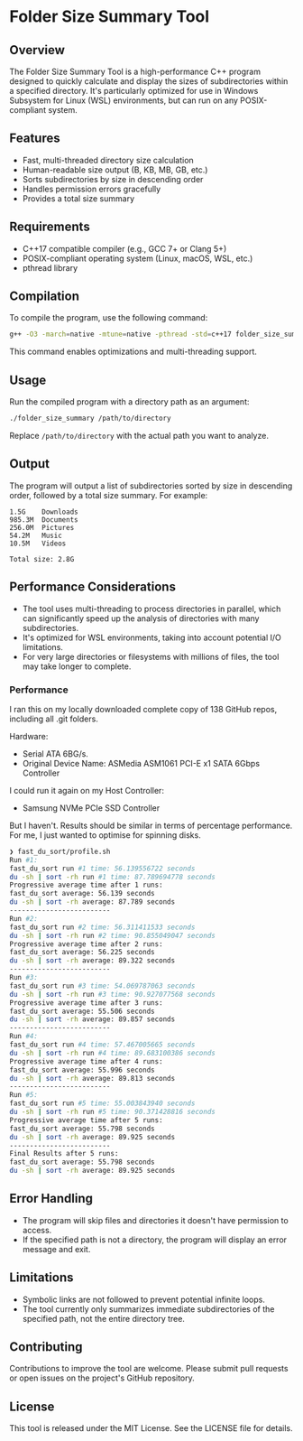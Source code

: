# Folder Size Summary Tool

## Overview

The Folder Size Summary Tool is a high-performance C++ program designed to quickly calculate and display the sizes of subdirectories within a specified directory. It's particularly optimized for use in Windows Subsystem for Linux (WSL) environments, but can run on any POSIX-compliant system.

## Features

- Fast, multi-threaded directory size calculation
- Human-readable size output (B, KB, MB, GB, etc.)
- Sorts subdirectories by size in descending order
- Handles permission errors gracefully
- Provides a total size summary

## Requirements

- C++17 compatible compiler (e.g., GCC 7+ or Clang 5+)
- POSIX-compliant operating system (Linux, macOS, WSL, etc.)
- pthread library

## Compilation

To compile the program, use the following command:

```bash
g++ -O3 -march=native -mtune=native -pthread -std=c++17 folder_size_summary.cpp -o folder_size_summary
```

This command enables optimizations and multi-threading support.

## Usage

Run the compiled program with a directory path as an argument:

```bash
./folder_size_summary /path/to/directory
```

Replace `/path/to/directory` with the actual path you want to analyze.

## Output

The program will output a list of subdirectories sorted by size in descending order, followed by a total size summary. For example:

```
1.5G    Downloads
985.3M  Documents
256.0M  Pictures
54.2M   Music
10.5M   Videos

Total size: 2.8G
```

## Performance Considerations

- The tool uses multi-threading to process directories in parallel, which can significantly speed up the analysis of directories with many subdirectories.
- It's optimized for WSL environments, taking into account potential I/O limitations.
- For very large directories or filesystems with millions of files, the tool may take longer to complete.

### Performance

I ran this on my locally downloaded complete copy of 138 GitHub repos, including all .git folders.


Hardware: 
* Serial ATA 6BG/s. 
* Original Device Name: ASMedia ASM1061 PCI-E x1 SATA 6Gbps Controller

I could run it again on my Host Controller:
* Samsung NVMe PCIe SSD Controller

But I haven't. Results should be similar in terms of percentage performance. For me, I just wanted to optimise for spinning disks. 

```bash
❯ fast_du_sort/profile.sh
Run #1:
fast_du_sort run #1 time: 56.139556722 seconds
du -sh | sort -rh run #1 time: 87.789694778 seconds
Progressive average time after 1 runs:
fast_du_sort average: 56.139 seconds
du -sh | sort -rh average: 87.789 seconds
-------------------------
Run #2:
fast_du_sort run #2 time: 56.311411533 seconds
du -sh | sort -rh run #2 time: 90.855049047 seconds
Progressive average time after 2 runs:
fast_du_sort average: 56.225 seconds
du -sh | sort -rh average: 89.322 seconds
-------------------------
Run #3:
fast_du_sort run #3 time: 54.069787063 seconds
du -sh | sort -rh run #3 time: 90.927077568 seconds
Progressive average time after 3 runs:
fast_du_sort average: 55.506 seconds
du -sh | sort -rh average: 89.857 seconds
-------------------------
Run #4:
fast_du_sort run #4 time: 57.467005665 seconds
du -sh | sort -rh run #4 time: 89.683100386 seconds
Progressive average time after 4 runs:
fast_du_sort average: 55.996 seconds
du -sh | sort -rh average: 89.813 seconds
-------------------------
Run #5:
fast_du_sort run #5 time: 55.003843940 seconds
du -sh | sort -rh run #5 time: 90.371428816 seconds
Progressive average time after 5 runs:
fast_du_sort average: 55.798 seconds
du -sh | sort -rh average: 89.925 seconds
-------------------------
Final Results after 5 runs:
fast_du_sort average: 55.798 seconds
du -sh | sort -rh average: 89.925 seconds
```

## Error Handling

- The program will skip files and directories it doesn't have permission to access.
- If the specified path is not a directory, the program will display an error message and exit.

## Limitations

- Symbolic links are not followed to prevent potential infinite loops.
- The tool currently only summarizes immediate subdirectories of the specified path, not the entire directory tree.

## Contributing

Contributions to improve the tool are welcome. Please submit pull requests or open issues on the project's GitHub repository.

## License

This tool is released under the MIT License. See the LICENSE file for details.
